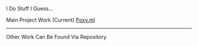 I Do Stuff I Guess...

Main Project Work (Current) 
[Poxy.ml](https://www.poxy.ml)

<hr>
Other Work Can Be Found Via Repository
